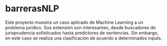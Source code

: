 # barrerasNLP
Este proyecto muestra un caso aplicado de Machine Learning a un problema jurídico. Sus extensión son interesantes, desde buscadores de jurisprudencia sofisticados hasta predictores de sentencias. Sin embargo, en este caso se realiza una clasificación de acuerdo a determinados inputs.
